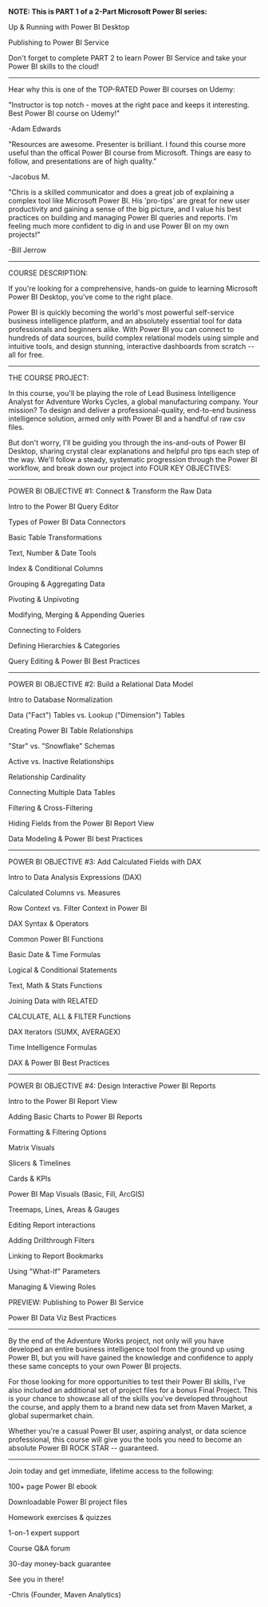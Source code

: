 **NOTE: This is PART 1 of a 2-Part Microsoft Power BI series:**

Up & Running with Power BI Desktop

Publishing to Power BI Service

Don't forget to complete PART 2 to learn Power BI Service and take your Power BI skills to the cloud!

__________

Hear why this is one of the TOP-RATED Power BI courses on Udemy:

"Instructor is top notch - moves at the right pace and keeps it interesting. Best Power BI course on Udemy!"

-Adam Edwards

"Resources are awesome. Presenter is brilliant. I found this course more useful than the offical Power BI course from Microsoft. Things are easy to follow, and presentations are of high quality."

-Jacobus M.

"Chris is a skilled communicator and does a great job of explaining a complex tool like Microsoft Power BI. His 'pro-tips' are great for new user productivity and gaining a sense of the big picture, and I value his best practices on building and managing Power BI queries and reports. I'm feeling much more confident to dig in and use Power BI on my own projects!"

-Bill Jerrow

__________

COURSE DESCRIPTION:

If you're looking for a comprehensive, hands-on guide to learning Microsoft Power BI Desktop, you've come to the right place.

Power BI is quickly becoming the world's most powerful self-service business intelligence platform, and an absolutely essential tool for data professionals and beginners alike. With Power BI you can connect to hundreds of data sources, build complex relational models using simple and intuitive tools, and design stunning, interactive dashboards from scratch -- all for free.

__________

THE COURSE PROJECT:

In this course, you'll be playing the role of Lead Business Intelligence Analyst for Adventure Works Cycles, a global manufacturing company. Your mission? To design and deliver a professional-quality, end-to-end business intelligence solution, armed only with Power BI and a handful of raw csv files.

But don't worry, I'll be guiding you through the ins-and-outs of Power BI Desktop, sharing crystal clear explanations and helpful pro tips each step of the way. We'll follow a steady, systematic progression through the Power BI workflow, and break down our project into FOUR KEY OBJECTIVES:

__________

POWER BI OBJECTIVE #1: Connect & Transform the Raw Data

Intro to the Power BI Query Editor

Types of Power BI Data Connectors

Basic Table Transformations

Text, Number & Date Tools

Index & Conditional Columns

Grouping & Aggregating Data

Pivoting & Unpivoting

Modifying, Merging & Appending Queries

Connecting to Folders

Defining Hierarchies & Categories

Query Editing & Power BI Best Practices

__________

POWER BI OBJECTIVE #2: Build a Relational Data Model

Intro to Database Normalization

Data ("Fact") Tables vs. Lookup ("Dimension") Tables

Creating Power BI Table Relationships

"Star" vs. "Snowflake" Schemas

Active vs. Inactive Relationships

Relationship Cardinality

Connecting Multiple Data Tables

Filtering & Cross-Filtering

Hiding Fields from the Power BI Report View

Data Modeling & Power BI best Practices

__________

POWER BI OBJECTIVE #3: Add Calculated Fields with DAX

Intro to Data Analysis Expressions (DAX)

Calculated Columns vs. Measures

Row Context vs. Filter Context in Power BI

DAX Syntax & Operators

Common Power BI Functions

Basic Date & Time Formulas

Logical & Conditional Statements

Text, Math & Stats Functions

Joining Data with RELATED

CALCULATE, ALL & FILTER Functions

DAX Iterators (SUMX, AVERAGEX)

Time Intelligence Formulas

DAX & Power BI Best Practices

__________

POWER BI OBJECTIVE #4: Design Interactive Power BI Reports

Intro to the Power BI Report View

Adding Basic Charts to Power BI Reports

Formatting & Filtering Options

Matrix Visuals

Slicers & Timelines

Cards & KPIs

Power BI Map Visuals (Basic, Fill, ArcGIS)

Treemaps, Lines, Areas & Gauges

Editing Report interactions

Adding Drillthrough Filters

Linking to Report Bookmarks

Using "What-If" Parameters

Managing & Viewing Roles

PREVIEW: Publishing to Power BI Service

Power BI Data Viz Best Practices

__________

By the end of the Adventure Works project, not only will you have developed an entire business intelligence tool from the ground up using Power BI, but you will have gained the knowledge and confidence to apply these same concepts to your own Power BI projects.

For those looking for more opportunities to test their Power BI skills, I've also included an additional set of project files for a bonus Final Project. This is your chance to showcase all of the skills you've developed throughout the course, and apply them to a brand new data set from Maven Market, a global supermarket chain.

Whether you're a casual Power BI user, aspiring analyst, or data science professional, this course will give you the tools you need to become an absolute Power BI ROCK STAR -- guaranteed.

__________

Join today and get immediate, lifetime access to the following:

100+ page Power BI ebook

Downloadable Power BI project files

Homework exercises & quizzes

1-on-1 expert support

Course Q&A forum

30-day money-back guarantee

See you in there!

-Chris (Founder, Maven Analytics)
